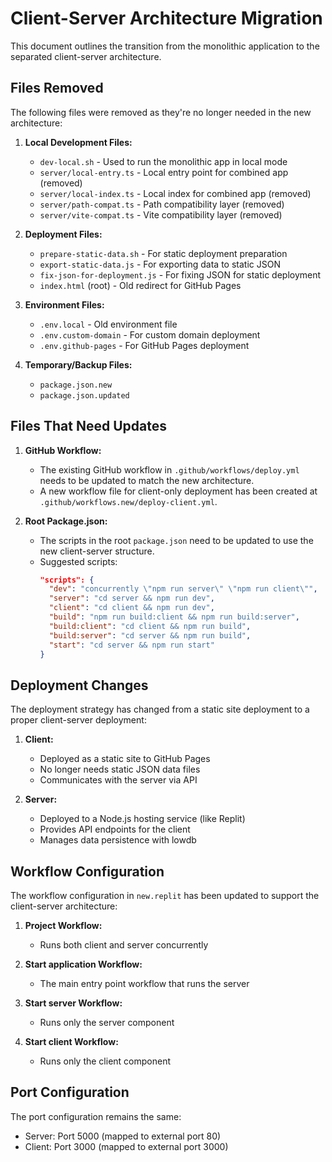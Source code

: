 # Client-Server Architecture Migration

This document outlines the transition from the monolithic application to the separated client-server architecture.

## Files Removed

The following files were removed as they're no longer needed in the new architecture:

1. **Local Development Files:**
   - `dev-local.sh` - Used to run the monolithic app in local mode
   - `server/local-entry.ts` - Local entry point for combined app (removed)
   - `server/local-index.ts` - Local index for combined app (removed)
   - `server/path-compat.ts` - Path compatibility layer (removed)
   - `server/vite-compat.ts` - Vite compatibility layer (removed)

2. **Deployment Files:**
   - `prepare-static-data.sh` - For static deployment preparation
   - `export-static-data.js` - For exporting data to static JSON
   - `fix-json-for-deployment.js` - For fixing JSON for static deployment
   - `index.html` (root) - Old redirect for GitHub Pages

3. **Environment Files:**
   - `.env.local` - Old environment file
   - `.env.custom-domain` - For custom domain deployment
   - `.env.github-pages` - For GitHub Pages deployment

4. **Temporary/Backup Files:**
   - `package.json.new`
   - `package.json.updated`

## Files That Need Updates

1. **GitHub Workflow:**
   - The existing GitHub workflow in `.github/workflows/deploy.yml` needs to be updated to match the new architecture.
   - A new workflow file for client-only deployment has been created at `.github/workflows.new/deploy-client.yml`.

2. **Root Package.json:**
   - The scripts in the root `package.json` need to be updated to use the new client-server structure.
   - Suggested scripts:
     ```json
     "scripts": {
       "dev": "concurrently \"npm run server\" \"npm run client\"",
       "server": "cd server && npm run dev",
       "client": "cd client && npm run dev",
       "build": "npm run build:client && npm run build:server",
       "build:client": "cd client && npm run build",
       "build:server": "cd server && npm run build",
       "start": "cd server && npm run start"
     }
     ```

## Deployment Changes

The deployment strategy has changed from a static site deployment to a proper client-server deployment:

1. **Client:**
   - Deployed as a static site to GitHub Pages
   - No longer needs static JSON data files
   - Communicates with the server via API

2. **Server:**
   - Deployed to a Node.js hosting service (like Replit)
   - Provides API endpoints for the client
   - Manages data persistence with lowdb 

## Workflow Configuration

The workflow configuration in `new.replit` has been updated to support the client-server architecture:

1. **Project Workflow:**
   - Runs both client and server concurrently

2. **Start application Workflow:**
   - The main entry point workflow that runs the server

3. **Start server Workflow:**
   - Runs only the server component

4. **Start client Workflow:**
   - Runs only the client component

## Port Configuration

The port configuration remains the same:

- Server: Port 5000 (mapped to external port 80)
- Client: Port 3000 (mapped to external port 3000)
